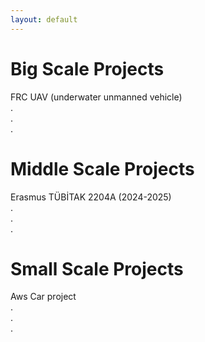 ```yaml
---
layout: default
---
```


# Big Scale Projects
FRC
UAV (underwater unmanned vehicle) <br>
. <br>
.  <br>
.

# Middle Scale Projects
Erasmus 
TÜBİTAK 2204A (2024-2025) <br>
. <br>
. <br>
.

# Small Scale Projects
Aws Car project <br>
. <br>
. <br>
.
